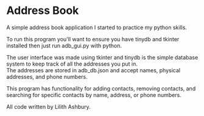# Address Book

A simple address book application I started to practice my python skills.

To run this program you'll want to ensure you have tinydb and tkinter installed then just run adb_gui.py with python. 

The user interface was made using tkinter and tinydb is the simple database system to keep track of all the addresses you put in.
<br/>The addresses are stored in adb_db.json and accept names, physical addresses, and phone numbers. 

This program has functionality for adding contacts, removing contacts, and searching for specific contacts by name, address, or phone numbers.

All code written by Lilith Ashbury.
